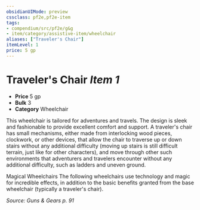 ```yaml
---
obsidianUIMode: preview
cssclass: pf2e,pf2e-item
tags:
- compendium/src/pf2e/g&g
- item/category/assistive-item/wheelchair
aliases: ["Traveler's Chair"]
itemLevel: 1
price: 5 gp
---
```

# Traveler's Chair *Item 1*  

- **Price** 5 gp
- **Bulk** 3
- **Category** Wheelchair

This wheelchair is tailored for adventures and travels. The design is sleek and fashionable to provide excellent comfort and support. A traveler's chair has small mechanisms, either made from interlocking wood pieces, clockwork, or other devices, that allow the chair to traverse up or down stairs without any additional difficulty (moving up stairs is still difficult terrain, just like for other characters), and move through other such environments that adventurers and travelers encounter without any additional difficulty, such as ladders and uneven ground.

Magical Wheelchairs The following wheelchairs use technology and magic for incredible effects, in addition to the basic benefits granted from the base wheelchair (typically a traveler's chair).

*Source: Guns & Gears p. 91*
